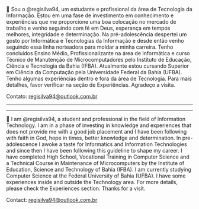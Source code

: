 
👋 Sou o @regisilva94, um estudante e profissional da área de Tecnologia da Informação.
Estou em uma fase de investimento em conhecimento e experiências que me proporcione uma boa colocação no mercado de trabalho e venho seguindo com fé em Deus, esperança em tempos melhores, integridade e determinação.
Na pré-adolescência despertei um gosto por Informática e Tecnologias da Informação e desde então venho seguindo essa linha norteadora para moldar a minha carreira.
Tenho concluídos Ensino Médio, Profissionalizante na área de Informática e curso Técnico de Manutenção de Microcomputadores pelo Instituto de Educação, Ciência e Tecnologia da Bahia (IFBA).
Atualmente estou cursando Superior em Ciência da Computação pela Universidade Federal da Bahia (UFBA).
Tenho algumas experiências dentro e fora da área de Tecnologia. Para mais detalhes, favor verificar na seção de Experiências. 
Agradeço a visita.

Contato:
regisilva94@outlook.com.br

-----------------------------------------------------------------------------------------------------------------------------------------------------------------------------------------------------------------------------
-----------------------------------------------------------------------------------------------------------------------------------------------------------------------------------------------------------------------------

👋 I am @regisilva94, a student and professional in the field of Information Technology.
I am in a phase of investing in knowledge and experiences that does not provide me with a good job placement and I have been following with faith in God, hope in times, better knowledge and determination.
In pre-adolescence I awoke a taste for Informatics and Information Technologies and since then I have been following this guideline to shape my career.
I have completed High School, Vocational Training in Computer Science and a Technical Course in Maintenance of Microcomputers by the Institute of Education, Science and Technology of Bahia (IFBA).
I am currently studying Computer Science at the Federal University of Bahia (UFBA).
I have some experiences inside and outside the Technology area. For more details, please check the Experiences section.
Thanks for a visit.

Contact:
regisilva94@outlook.com.br
